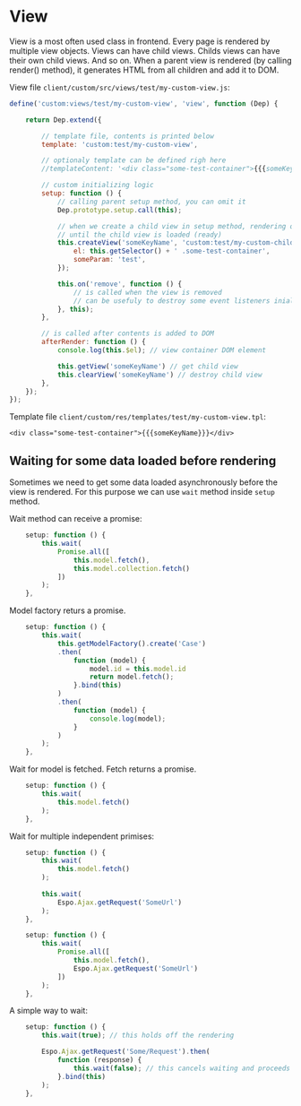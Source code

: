 # View


View is a most often used class in frontend. Every page is rendered by multiple view objects. Views can have child views. Childs views can have their own child views. And so on. When a parent view is rendered (by calling render() method), it generates HTML from all children and add it to DOM.


View file `client/custom/src/views/test/my-custom-view.js`:

```js
define('custom:views/test/my-custom-view', 'view', function (Dep) {

    return Dep.extend({

        // template file, contents is printed below
        template: 'custom:test/my-custom-view',

        // optionaly template can be defined righ here
        //templateContent: '<div class="some-test-container">{{{someKeyName}}}</div>',

        // custom initializing logic
        setup: function () {
            // calling parent setup method, you can omit it
            Dep.prototype.setup.call(this);

            // when we create a child view in setup method, rendering of the view will be held off
            // until the child view is loaded (ready)
            this.createView('someKeyName', 'custom:test/my-custom-child-view', {
                el: this.getSelector() + ' .some-test-container',
                someParam: 'test',
            });

            this.on('remove', function () {
                // is called when the view is removed
                // can be usefuly to destroy some event listeners inialized for the view
            }, this);
        },

        // is called after contents is added to DOM
        afterRender: function () {
            console.log(this.$el); // view container DOM element

            this.getView('someKeyName') // get child view
            this.clearView('someKeyName') // destroy child view
        },
    });
});
```

Template file `client/custom/res/templates/test/my-custom-view.tpl`:

```
<div class="some-test-container">{{{someKeyName}}}</div>

```

## Waiting for some data loaded before rendering

Sometimes we need to get some data loaded asynchronously before the view is rendered. For this purpose we can use `wait` method inside `setup` method. 

Wait method can receive a promise:

```js
    setup: function () {
        this.wait(
            Promise.all([
                this.model.fetch(),
                this.model.collection.fetch()
            ])
        );
    },
````

Model factory returs a promise.

```js
    setup: function () {
        this.wait(
            this.getModelFactory().create('Case')
            .then(
                function (model) {
                    model.id = this.model.id
                    return model.fetch();
                }.bind(this)
            )
            .then(
                function (model) {
                    console.log(model);
                }
            )
        );
    },
```

Wait for model is fetched. Fetch returns a promise.

```js
    setup: function () {
        this.wait(
            this.model.fetch()
        );
    },

```

Wait for multiple independent primises:

```js
    setup: function () {
        this.wait(
            this.model.fetch()
        );
        
        this.wait(
            Espo.Ajax.getRequest('SomeUrl')
        );
    },

```

```js
    setup: function () {
        this.wait(
            Promise.all([
                this.model.fetch(),
                Espo.Ajax.getRequest('SomeUrl')
            ])
        );
    },
```

A simple way to wait:

```js
    setup: function () {
        this.wait(true); // this holds off the rendering

        Espo.Ajax.getRequest('Some/Request').then(
            function (response) {
                this.wait(false); // this cancels waiting and proceeds to rendering
            }.bind(this)
        );
    },

```
